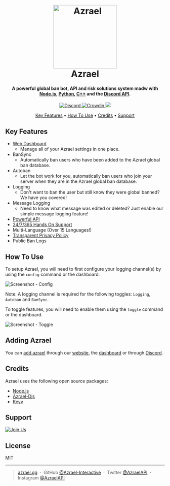 
<h1 align="center">
  <br>
  <a href="http://azrael.gg?utm_src=github"><img src="https://cdn.azrael.gg/uploads/branding/azrael_logo_primary.png" alt="Azrael" width="200"></a>
  <br>
  Azrael
  <br>
</h1>

<h4 align="center">A powerful global ban bot, API and risk solutions system madw with <a href="http://nodejs.org" target="_blank">Node.js</a>, <a href="https://www.python.org/" target="_blank">Python</a>, <a href="https://isocpp.org/" target="_blank">C++</a> and the <a href="https://discord.com/developers/docs/intro" target="_blank">Discord API</a>.</h4>

<p align="center">
  <a href="https://img.shields.io/discord/859549564536356864">
    <img src="https://img.shields.io/discord/859549564536356864"
         alt="Discord">
  </a>
  <a href="https://translate.azrael.gg/project/azrael">
      <img src="https://badges.crowdin.net/azrael/localized.svg"
	   alt="Crowdin">
  </a>
  <a href="https://img.shields.io/maintenance/yes/2021">
    <img src="https://img.shields.io/maintenance/yes/2021">
  </a>
</p>

<p align="center">
  <a href="#key-features">Key Features</a> •
  <a href="#how-to-use">How To Use</a> •
  <a href="#credits">Credits</a> •
  <a href="#support">Support</a>
</p>

## Key Features

* [Web Dashboard](https://dashboard.azrael.gg?utm_src=Github)
  - Manage all of your Azrael settings in one place.
* BanSync
  - Automatically ban users who have been added to the Azrael global ban database.
* Autoban
  - Let the bot work for you, automatically ban users who join your server when they are in the Azrael global ban database.
* Logging
  - Don't want to ban the user but still know they were global banned? We have you covered! 
* Message Logging
  - Need to know what message was edited or deleted? Just enable our simple message logging feature!
* [Powerful API](https://docs.azrael.gg?utm_src=Github)
* [24/7/365 Hands On Support](https://azrl.cc/dis?utm_src=Github)
* Multi-Language (Over 15 Languages!)
* [Transparent Privacy Policy](https://docs.azrael.gg/legal/privacy)
* Public Ban Logs

## How To Use

To setup Azrael, you will need to first configure your logging channel(s) by using the `config` command or the dashboard.

![Screenshot - Config](https://cdn.thecutefoxxy.com/UtVrBy.png)

Note: A logging channel is required for the following toggles: `Logging`, `Autoban` and `BanSync`.


To toggle features, you will need to enable them using the `toggle` command or the dashboard.

![Screenshot - Toggle](https://cdn.thecutefoxxy.com/tjaC9Y.png)

## Adding Azrael

You can [add azrael](https://azrl.cc/bot/322567) through our [website](https://azrael.gg), the [dashboard](https://dashboard.azrael.gg) or through [Discord](https://discord.com/oauth2/authorize?client_id=873567438149660704&permissions=322567&redirect_uri=https%3A%2F%2Fdashboard.azrael.gg%2Fcallback&response_type=code&scope=bot%20identify%20guilds%20guilds.join).

## Credits

Azrael uses the following open source packages:

- [Node.js](https://nodejs.org/)
- [Azrael-Djs](https://www.npmjs.com/package/azrael-djs)
- [Keyv](https://www.npmjs.com/package/keyv)

## Support

<a href="https://azrl.cc/dis?utm_src=Github" target="_blank"><img src="https://cdn.azrael.gg/assets/remote/img/market/azrael_join_us_banner.png" alt="Join Us"></a>

## License

MIT

---

> [azrael.gg](https://azrael.gg) &nbsp;&middot;&nbsp;
> GitHub [@Azrael-Interactive](https://github.com/Azrael-Interactive) &nbsp;&middot;&nbsp;
> Twitter [@AzraelAPI](https://twitter.com/AzraelAPI) &nbsp;&middot;&nbsp;
> Instagram [@AzraelAPI](https://www.instagram.com/azraelapi/)


